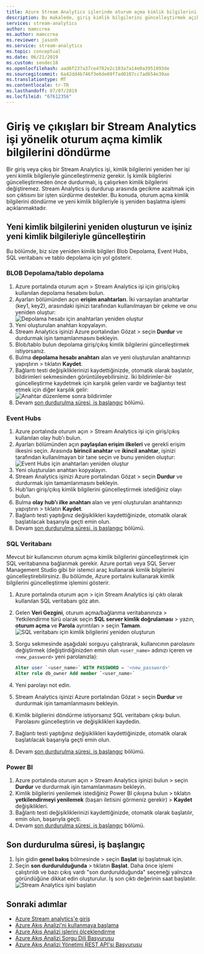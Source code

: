 ```yaml
---
title: Azure Stream Analytics işlerinde oturum açma kimlik bilgilerini döndürme
description: Bu makalede, giriş kimlik bilgilerini güncelleştirmek açıklanır ve çıkış işlerini Azure Stream Analytics'te havuzlarını.
services: stream-analytics
author: mamccrea
ms.author: mamccrea
ms.reviewer: jasonh
ms.service: stream-analytics
ms.topic: conceptual
ms.date: 06/21/2019
ms.custom: seodec18
ms.openlocfilehash: aad6f237a37ce4782e2c103a7a14e0a3951093de
ms.sourcegitcommit: 6a42dd4b746f3e6de69f7ad0107cc7ad654e39ae
ms.translationtype: MT
ms.contentlocale: tr-TR
ms.lasthandoff: 07/07/2019
ms.locfileid: "67612356"
---
```

# <a name="rotate-login-credentials-for-inputs-and-outputs-of-a-stream-analytics-job"></a>Giriş ve çıkışları bir Stream Analytics işi yönelik oturum açma kimlik bilgilerini döndürme

Bir giriş veya çıkış bir Stream Analytics işi, kimlik bilgilerini yeniden her işi yeni kimlik bilgileriyle güncelleştirmeniz gerekir. İş kimlik bilgilerini güncelleştirmeden önce durdurmalı, iş çalışırken kimlik bilgilerini değiştiremez. Stream Analytics iş durdurup arasında gecikme azaltmak için son çıktısını bir işten sürdürme destekler. Bu konuda, oturum açma kimlik bilgilerini döndürme ve yeni kimlik bilgileriyle iş yeniden başlatma işlemi açıklanmaktadır.

## <a name="regenerate-new-credentials-and-update-your-job-with-the-new-credentials"></a>Yeni kimlik bilgilerini yeniden oluşturun ve işiniz yeni kimlik bilgileriyle güncelleştirin 

Bu bölümde, biz size yeniden kimlik bilgileri Blob Depolama, Event Hubs, SQL veritabanı ve tablo depolama için yol gösterir. 

### <a name="blob-storagetable-storage"></a>BLOB Depolama/tablo depolama
1. Azure portalında oturum açın > Stream Analytics işi için giriş/çıkış kullanılan depolama hesabını bulun.    
2. Ayarları bölümünden açın **erişim anahtarları**. İki varsayılan anahtarlar (key1, key2), arasındaki işinizi tarafından kullanılmayan bir çekme ve onu yeniden oluştur:  
   ![Depolama hesabı için anahtarları yeniden oluştur](media/stream-analytics-login-credentials-inputs-outputs/regenerate-storage-keys.png)
3. Yeni oluşturulan anahtarı kopyalayın.    
4. Stream Analytics işinizi Azure portalından Gözat > seçin **Durdur** ve durdurmak işin tamamlanmasını bekleyin.    
5. Blob/tablo bulun depolama giriş/çıkış kimlik bilgilerini güncelleştirmek istiyorsanız.    
6. Bulma **depolama hesabı anahtarı** alan ve yeni oluşturulan anahtarınızı yapıştırın > tıklatın **Kaydet**.    
7. Bağlantı testi değişikliklerinizi kaydettiğinizde, otomatik olarak başlatılır, bildirimleri sekmesinden görüntüleyebilirsiniz. İki bildirimler-bir güncelleştirme kaydetmek için karşılık gelen vardır ve bağlantıyı test etmek için diğer karşılık gelir:  
   ![Anahtar düzenleme sonra bildirimler](media/stream-analytics-login-credentials-inputs-outputs/edited-key-notifications.png)
8. Devam [son durdurulma süresi, iş başlangıç](#start-your-job-from-the-last-stopped-time) bölümü.

### <a name="event-hubs"></a>Event Hubs

1. Azure portalında oturum açın > Stream Analytics işi için giriş/çıkış kullanılan olay hub'ı bulun.    
2. Ayarları bölümünden açın **paylaşılan erişim ilkeleri** ve gerekli erişim ilkesini seçin. Arasında **birincil anahtar** ve **ikincil anahtar**, işinizi tarafından kullanılmayan bir tane seçin ve bunu yeniden oluştur:  
   ![Event Hubs için anahtarları yeniden oluştur](media/stream-analytics-login-credentials-inputs-outputs/regenerate-event-hub-keys.png)
3. Yeni oluşturulan anahtarı kopyalayın.    
4. Stream Analytics işinizi Azure portalından Gözat > seçin **Durdur** ve durdurmak işin tamamlanmasını bekleyin.    
5. Hub'ları giriş/çıkış kimlik bilgilerini güncelleştirmek istediğiniz olayı bulun.    
6. Bulma **olay hub'ı ilke anahtarı** alan ve yeni oluşturulan anahtarınızı yapıştırın > tıklatın **Kaydet**.    
7. Bağlantı testi yaptığınız değişiklikleri kaydettiğinizde, otomatik olarak başlatılacak başarıyla geçti emin olun.    
8. Devam [son durdurulma süresi, iş başlangıç](#start-your-job-from-the-last-stopped-time) bölümü.

### <a name="sql-database"></a>SQL Veritabanı

Mevcut bir kullanıcının oturum açma kimlik bilgilerini güncelleştirmek için SQL veritabanına bağlanmak gerekir. Azure portalı veya SQL Server Management Studio gibi bir istemci araç kullanarak kimlik bilgilerini güncelleştirebilirsiniz. Bu bölümde, Azure portalını kullanarak kimlik bilgilerini güncelleştirme işlemini gösterir.

1. Azure portalında oturum açın > için Stream Analytics işi çıktı olarak kullanılan SQL veritabanı göz atın.    
2. Gelen **Veri Gezgini**, oturum açma/bağlanma veritabanınıza > Yetkilendirme türü olarak seçin **SQL server kimlik doğrulaması** > yazın, **oturum açma** ve  **Parola** ayrıntıları > seçin **Tamam**.  
   ![SQL veritabanı için kimlik bilgilerini yeniden oluşturun](media/stream-analytics-login-credentials-inputs-outputs/regenerate-sql-credentials.png)

3. Sorgu sekmesinde aşağıdaki sorguyu çalıştırarak, kullanıcının parolasını değiştirmek (değiştirdiğinizden emin olun `<user_name>` adınızı içeren ve `<new_password>` yeni parolanızla):  

   ```SQL
   Alter user `<user_name>` WITH PASSWORD = '<new_password>'
   Alter role db_owner Add member `<user_name>`
   ```

4. Yeni parolayı not edin.    
5. Stream Analytics işinizi Azure portalından Gözat > seçin **Durdur** ve durdurmak işin tamamlanmasını bekleyin.    
6. Kimlik bilgilerini döndürme istiyorsanız SQL veritabanı çıkışı bulun. Parolasını güncelleştirin ve değişiklikleri kaydedin.    
7. Bağlantı testi yaptığınız değişiklikleri kaydettiğinizde, otomatik olarak başlatılacak başarıyla geçti emin olun.    
8. Devam [son durdurulma süresi, iş başlangıç](#start-your-job-from-the-last-stopped-time) bölümü.

### <a name="power-bi"></a>Power BI
1. Azure portalında oturum açın > Stream Analytics işinizi bulun > seçin **Durdur** ve durdurmak işin tamamlanmasını bekleyin.    
2. Kimlik bilgilerini yenilemek istediğiniz Power BI çıkışına bulun > tıklatın **yetkilendirmeyi yenilemek** (başarı iletisini görmeniz gerekir) > **Kaydet** değişiklikleri.    
3. Bağlantı testi değişikliklerinizi kaydettiğinizde, otomatik olarak başlatılır, emin olun, başarıyla geçti.    
4. Devam [son durdurulma süresi, iş başlangıç](#start-your-job-from-the-last-stopped-time) bölümü.

## <a name="start-your-job-from-the-last-stopped-time"></a>Son durdurulma süresi, iş başlangıç

1. İşin gidin **genel bakış** bölmesinde > seçin **Başlat** işi başlatmak için.    
2. Seçin **son durdurulduğunda** > tıklatın **Başlat**. Daha önce işlemi çalıştırıldı ve bazı çıkış vardı "son durdurulduğunda" seçeneği yalnızca göründüğüne dikkat edin oluşturulur. İş son çıktı değerinin saat başlatılır.
   ![Stream Analytics işini başlatın](media/stream-analytics-login-credentials-inputs-outputs/start-stream-analytics-job.png)

## <a name="next-steps"></a>Sonraki adımlar
* [Azure Stream analytics'e giriş](stream-analytics-introduction.md)
* [Azure Akış Analizi'ni kullanmaya başlama](stream-analytics-real-time-fraud-detection.md)
* [Azure Akış Analizi işlerini ölçeklendirme](stream-analytics-scale-jobs.md)
* [Azure Akış Analizi Sorgu Dili Başvurusu](https://docs.microsoft.com/stream-analytics-query/stream-analytics-query-language-reference)
* [Azure Akış Analizi Yönetimi REST API'si Başvurusu](https://msdn.microsoft.com/library/azure/dn835031.aspx)
